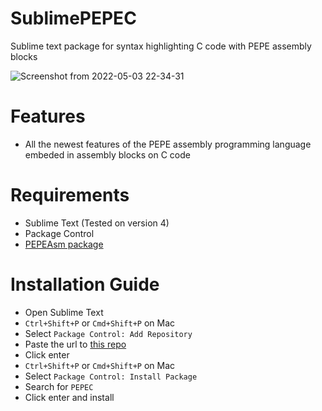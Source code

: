 # SublimePEPEC
Sublime text package for syntax highlighting C code with PEPE assembly blocks

![Screenshot from 2022-05-03 22-34-31](https://user-images.githubusercontent.com/45317302/166570255-f1918a9e-0914-4df9-b097-c08c2f492cb1.png)


# Features
- All the newest features of the PEPE assembly programming language embeded in assembly blocks on C code

# Requirements
- Sublime Text (Tested on version 4)
- Package Control
- [PEPEAsm package](https://github.com/Jonyleo/PEPEAsm)

# Installation Guide 
- Open Sublime Text
- `Ctrl+Shift+P` or `Cmd+Shift+P` on Mac
- Select `Package Control: Add Repository`
- Paste the url to [this repo](https://github.com/Jonyleo/PEPEC)
- Click enter
- `Ctrl+Shift+P` or `Cmd+Shift+P` on Mac
- Select `Package Control: Install Package`
- Search for `PEPEC`
- Click enter and install
